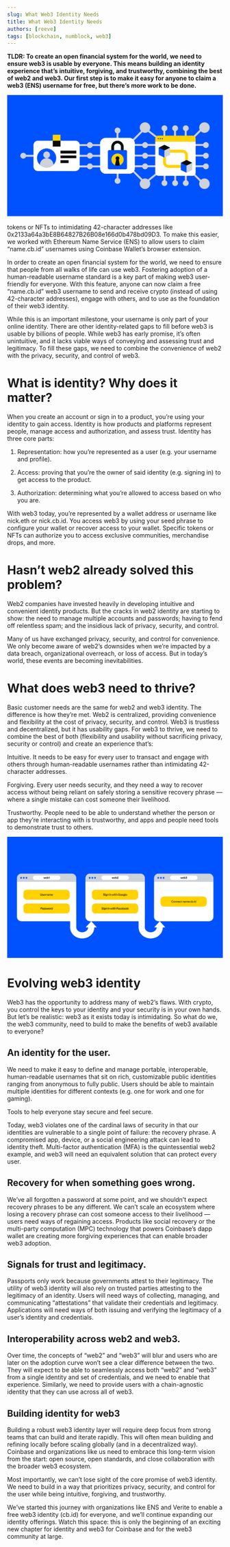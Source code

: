 ```yaml
---
slug: What Web3 Identity Needs
title: What Web3 Identity Needs
authors: [reeve]
tags: [blockchain, numblock, web3]
---
```


**TLDR: To create an open financial system for the world, we need to ensure web3 is usable by everyone. This means building an identity experience that’s intuitive, forgiving, and trustworthy, combining the best of web2 and web3. Our first step is to make it easy for anyone to claim a web3 (ENS) username for free, but there’s more work to be done.**

![blog1](./blog1.png)

tokens or NFTs to intimidating 42-character addresses like 0x2133a64a3bE8B64827B26B08e166d0b478bd09D3. To make this easier, we worked with Ethereum Name Service (ENS) to allow users to claim “name.cb.id” usernames using Coinbase Wallet’s browser extension.

In order to create an open financial system for the world, we need to ensure that people from all walks of life can use web3. Fostering adoption of a human-readable username standard is a key part of making web3 user-friendly for everyone. With this feature, anyone can now claim a free “name.cb.id” web3 username to send and receive crypto (instead of using 42-character addresses), engage with others, and to use as the foundation of their web3 identity.

While this is an important milestone, your username is only part of your online identity. There are other identity-related gaps to fill before web3 is usable by billions of people. While web3 has early promise, it’s often unintuitive, and it lacks viable ways of conveying and assessing trust and legitimacy. To fill these gaps, we need to combine the convenience of web2 with the privacy, security, and control of web3.

# What is identity? Why does it matter?
When you create an account or sign in to a product, you’re using your identity to gain access. Identity is how products and platforms represent people, manage access and authorization, and assess trust. Identity has three core parts:

1. Representation: how you’re represented as a user (e.g. your username and profile).

2. Access: proving that you’re the owner of said identity (e.g. signing in) to get access to the product.

3. Authorization: determining what you’re allowed to access based on who you are.

With web3 today, you’re represented by a wallet address or username like nick.eth or nick.cb.id. You access web3 by using your seed phrase to configure your wallet or recover access to your wallet. Specific tokens or NFTs can authorize you to access exclusive communities, merchandise drops, and more.

# Hasn’t web2 already solved this problem?
Web2 companies have invested heavily in developing intuitive and convenient identity products. But the cracks in web2 identity are starting to show: the need to manage multiple accounts and passwords; having to fend off relentless spam; and the insidious lack of privacy, security, and control.

Many of us have exchanged privacy, security, and control for convenience. We only become aware of web2’s downsides when we’re impacted by a data breach, organizational overreach, or loss of access. But in today’s world, these events are becoming inevitabilities.

# What does web3 need to thrive?
Basic customer needs are the same for web2 and web3 identity. The difference is how they’re met. Web2 is centralized, providing convenience and flexibility at the cost of privacy, security, and control. Web3 is trustless and decentralized, but it has usability gaps. For web3 to thrive, we need to combine the best of both (flexibility and usability without sacrificing privacy, security or control) and create an experience that’s:

Intuitive. It needs to be easy for every user to transact and engage with others through human-readable usernames rather than intimidating 42-character addresses.

Forgiving. Every user needs security, and they need a way to recover access without being reliant on safely storing a sensitive recovery phrase — where a single mistake can cost someone their livelihood.

Trustworthy. People need to be able to understand whether the person or app they’re interacting with is trustworthy, and apps and people need tools to demonstrate trust to others.

![blog2](./blog1_2.png)

# Evolving web3 identity
Web3 has the opportunity to address many of web2’s flaws. With crypto, you control the keys to your identity and your security is in your own hands. But let’s be realistic: web3 as it exists today is intimidating. So what do we, the web3 community, need to build to make the benefits of web3 available to everyone?

## An identity for the user.

We need to make it easy to define and manage portable, interoperable, human-readable usernames that sit on rich, customizable public identities ranging from anonymous to fully public. Users should be able to maintain multiple identities for different contexts (e.g. one for work and one for gaming).

Tools to help everyone stay secure and feel secure.

Today, web3 violates one of the cardinal laws of security in that our identities are vulnerable to a single point of failure: the recovery phrase. A compromised app, device, or a social engineering attack can lead to identity theft. Multi-factor authentication (MFA) is the quintessential web2 example, and web3 will need an equivalent solution that can protect every user.

## Recovery for when something goes wrong.

We’ve all forgotten a password at some point, and we shouldn’t expect recovery phrases to be any different. We can’t scale an ecosystem where losing a recovery phrase can cost someone access to their livelihood — users need ways of regaining access. Products like social recovery or the multi-party computation (MPC) technology that powers Coinbase’s dapp wallet are creating more forgiving experiences that can enable broader web3 adoption.

## Signals for trust and legitimacy.

Passports only work because governments attest to their legitimacy. The utility of web3 identity will also rely on trusted parties attesting to the legitimacy of an identity. Users will need ways of collecting, managing, and communicating “attestations” that validate their credentials and legitimacy. Applications will need ways of both issuing and verifying the legitimacy of a user’s identity and credentials.

## Interoperability across web2 and web3.

Over time, the concepts of “web2” and “web3” will blur and users who are later on the adoption curve won’t see a clear difference between the two. They will expect to be able to seamlessly access both “web2” and “web3” from a single identity and set of credentials, and we need to enable that experience. Similarly, we need to provide users with a chain-agnostic identity that they can use across all of web3.

## Building identity for web3
Building a robust web3 identity layer will require deep focus from strong teams that can build and iterate rapidly. This will often mean building and refining locally before scaling globally (and in a decentralized way). Coinbase and organizations like us need to embrace this long-term vision from the start: open source, open standards, and close collaboration with the broader web3 ecosystem.

Most importantly, we can’t lose sight of the core promise of web3 identity. We need to build in a way that prioritizes privacy, security, and control for the user while being intuitive, forgiving, and trustworthy.

We’ve started this journey with organizations like ENS and Verite to enable a free web3 identity (cb.id) for everyone, and we’ll continue expanding our identity offerings. Watch this space: this is only the beginning of an exciting new chapter for identity and web3 for Coinbase and for the web3 community at large.
